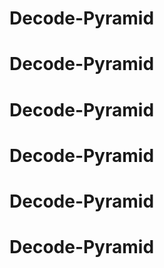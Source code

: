 # Decode-Pyramid
# Decode-Pyramid
# Decode-Pyramid
# Decode-Pyramid
# Decode-Pyramid
# Decode-Pyramid
